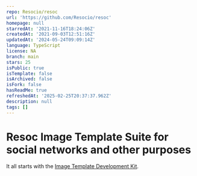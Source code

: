 ```yaml
---
repo: Resocio/resoc
url: 'https://github.com/Resocio/resoc'
homepage: null
starredAt: '2021-11-16T18:24:06Z'
createdAt: '2021-09-03T12:51:16Z'
updatedAt: '2024-05-24T09:09:14Z'
language: TypeScript
license: NA
branch: main
stars: 25
isPublic: true
isTemplate: false
isArchived: false
isFork: false
hasReadMe: true
refreshedAt: '2025-02-25T20:37:37.962Z'
description: null
tags: []
---
```


# Resoc Image Template Suite for social networks and other purposes

It all starts with the [Image Template Development Kit](https://www.npmjs.com/package/itdk).
